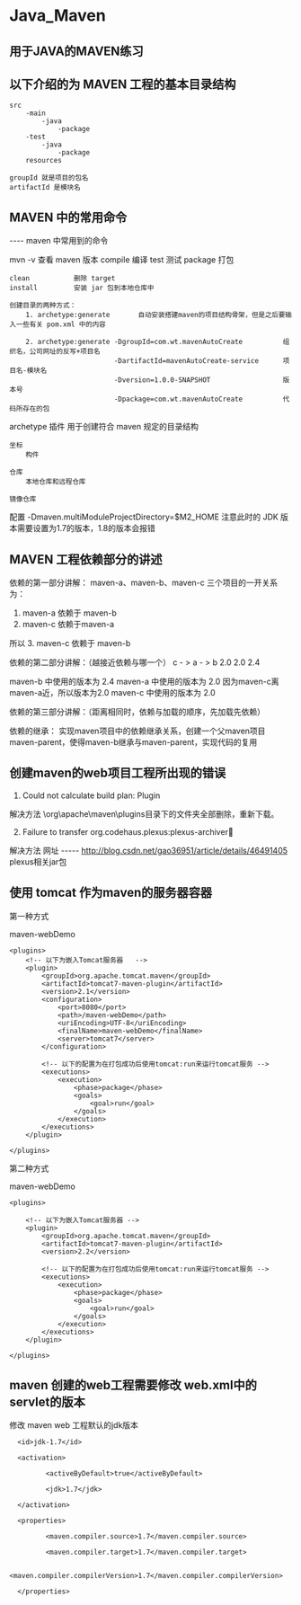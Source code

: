 # Java_Maven

## 用于JAVA的MAVEN练习

## 以下介绍的为 MAVEN 工程的基本目录结构

	src 
		-main
			-java
				-package
		-test
			-java
				-package
		resources
		
	groupId 就是项目的包名
	artifactId 是模块名



## MAVEN 中的常用命令

----  maven 中常用到的命令

mvn -v				查看 maven 版本
	compile			编译
	test			测试
	package			打包
	
	clean			删除 target
	install 		安装 jar 包到本地仓库中
	
	创建目录的两种方式：
		1. archetype:generate		自动安装搭建maven的项目结构骨架，但是之后要输入一些有关 pom.xml 中的内容
		
		2. archetype:generate -DgroupId=com.wt.mavenAutoCreate 			组织名，公司网址的反写+项目名
							  -DartifactId=mavenAutoCreate-service 		项目名-模块名
							  -Dversion=1.0.0-SNAPSHOT 					版本号
							  -Dpackage=com.wt.mavenAutoCreate			代码所存在的包

archetype 插件
	用于创建符合 maven 规定的目录结构 
	
	
	坐标
		构件
	
	仓库
		本地仓库和远程仓库
		
	镜像仓库
	
	
配置 -Dmaven.multiModuleProjectDirectory=$M2_HOME  注意此时的 JDK 版本需要设置为1.7的版本，1.8的版本会报错 


## MAVEN 工程依赖部分的讲述

依赖的第一部分讲解：
maven-a、maven-b、maven-c  三个项目的一开关系为：

1. maven-a 依赖于 maven-b
2. maven-c 依赖于maven-a

所以 
3. maven-c 依赖于 maven-b


依赖的第二部分讲解：（越接近依赖与哪一个）
c - >  a - > b
2.0   2.0   2.4

maven-b 中使用的版本为 2.4
maven-a 中使用的版本为 2.0
因为maven-c离maven-a近，所以版本为2.0
maven-c 中使用的版本为 2.0


依赖的第三部分讲解：（距离相同时，依赖与加载的顺序，先加载先依赖）


依赖的继承：
实现maven项目中的依赖继承关系，创建一个父maven项目maven-parent，使得maven-b继承与maven-parent，实现代码的复用


## 创建maven的web项目工程所出现的错误

1. Could not calculate build plan: Plugin 

解决方法 \org\apache\maven\plugins目录下的文件夹全部删除，重新下载。


2. Failure to transfer org.codehaus.plexus:plexus-archiver:jar:

解决方法 网址 -----    http://blog.csdn.net/gao36951/article/details/46491405
plexus相关jar包


## 使用  tomcat  作为maven的服务器容器

第一种方式

<build>
	<finalName>maven-webDemo</finalName>

	<plugins>
		<!-- 以下为嵌入Tomcat服务器   -->
		<plugin>
			<groupId>org.apache.tomcat.maven</groupId>
			<artifactId>tomcat7-maven-plugin</artifactId>
			<version>2.1</version>
			<configuration>
				<port>8080</port>
				<path>/maven-webDemo</path>
				<uriEncoding>UTF-8</uriEncoding>
				<finalName>maven-webDemo</finalName>
				<server>tomcat7</server>
			</configuration>
			
			<!-- 以下的配置为在打包成功后使用tomcat:run来运行tomcat服务 -->
			<executions>
				<execution>
					<phase>package</phase>
					<goals>
						<goal>run</goal>
					</goals>
				</execution>
			</executions>
		</plugin>

	</plugins>
</build>



第二种方式


<build>
	<finalName>maven-webDemo</finalName>

	<plugins>

		<!-- 以下为嵌入Tomcat服务器 -->
		<plugin>
			<groupId>org.apache.tomcat.maven</groupId>
			<artifactId>tomcat7-maven-plugin</artifactId>
			<version>2.2</version>

			<!-- 以下的配置为在打包成功后使用tomcat:run来运行tomcat服务 -->
			<executions>
				<execution>
					<phase>package</phase>
					<goals>
						<goal>run</goal>
					</goals>
				</execution>
			</executions>
		</plugin>

	</plugins>
</build>


## maven 创建的web工程需要修改 web.xml中的 servlet的版本

修改 maven web 工程默认的jdk版本

<profile>
	
	  <id>jdk-1.7</id>

	  <activation>

			 <activeByDefault>true</activeByDefault>

			 <jdk>1.7</jdk>

	  </activation>

	  <properties>

			 <maven.compiler.source>1.7</maven.compiler.source>

			 <maven.compiler.target>1.7</maven.compiler.target>

			 <maven.compiler.compilerVersion>1.7</maven.compiler.compilerVersion>

	  </properties>

</profile>
